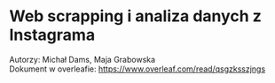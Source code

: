 # Web scrapping i analiza danych z Instagrama
Autorzy: Michał Dams, Maja Grabowska <br />
Dokument w overleafie: https://www.overleaf.com/read/qsgzksszjngs
